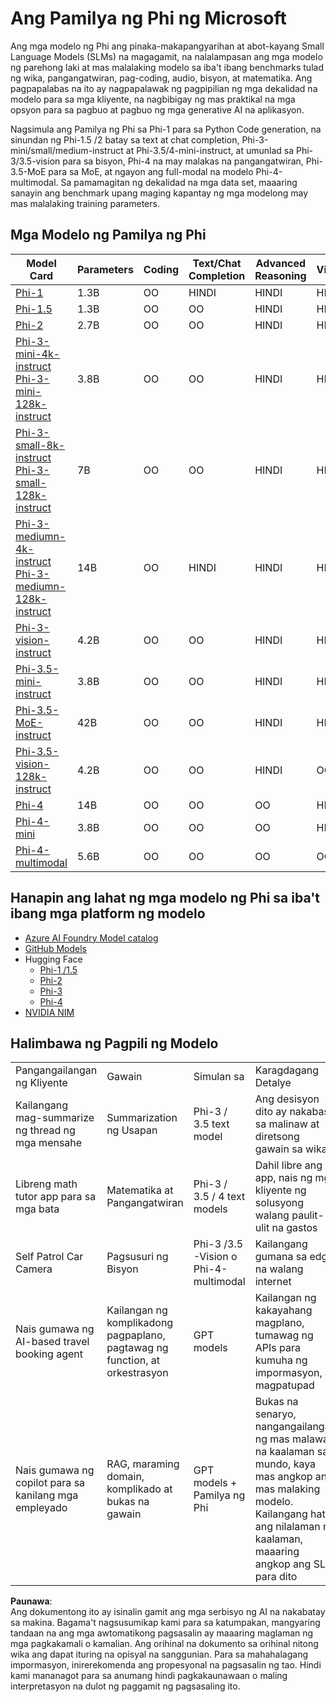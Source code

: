 # Ang Pamilya ng Phi ng Microsoft

Ang mga modelo ng Phi ang pinaka-makapangyarihan at abot-kayang Small Language Models (SLMs) na magagamit, na nalalampasan ang mga modelo ng parehong laki at mas malalaking modelo sa iba't ibang benchmarks tulad ng wika, pangangatwiran, pag-coding, audio, bisyon, at matematika. Ang pagpapalabas na ito ay nagpapalawak ng pagpipilian ng mga dekalidad na modelo para sa mga kliyente, na nagbibigay ng mas praktikal na mga opsyon para sa pagbuo at pagbuo ng mga generative AI na aplikasyon.

Nagsimula ang Pamilya ng Phi sa Phi-1 para sa Python Code generation, na sinundan ng Phi-1.5 /2 batay sa text at chat completion, Phi-3-mini/small/medium-instruct at Phi-3.5/4-mini-instruct, at umunlad sa Phi-3/3.5-vision para sa bisyon, Phi-4 na may malakas na pangangatwiran, Phi-3.5-MoE para sa MoE, at ngayon ang full-modal na modelo Phi-4-multimodal. Sa pamamagitan ng dekalidad na mga data set, maaaring sanayin ang benchmark upang maging kapantay ng mga modelong may mas malalaking training parameters.

## Mga Modelo ng Pamilya ng Phi

<div style="font-size:8px">

| Model Card |Parameters|Coding|Text/Chat Completion|Advanced Reasoning| Vision | Audio | MoE
| - | -  | - | - |- |- |- |- |
|[Phi-1](https://huggingface.co/microsoft/phi-1)|1.3B| OO| HINDI | HINDI |HINDI |HINDI |HINDI |
|[Phi-1.5](https://huggingface.co/microsoft/phi-1_5)|1.3B| OO|OO| HINDI |HINDI |HINDI |HINDI |
|[Phi-2](https://huggingface.co/microsoft/phi-1_5)|2.7B| OO|OO| HINDI |HINDI |HINDI |HINDI |
|[Phi-3-mini-4k-instruct](https://huggingface.co/microsoft/Phi-3-mini-4k-instruct)<br/>[Phi-3-mini-128k-instruct](https://huggingface.co/microsoft/Phi-3-mini-128k-instruct)|3.8B| OO|OO| HINDI |HINDI |HINDI |HINDI |
|[Phi-3-small-8k-instruct](https://huggingface.co/microsoft/Phi-3-small-8k-instruct)<br/>[Phi-3-small-128k-instruct](https://huggingface.co/microsoft/Phi-3-small-128k-instruct)<br/>|7B| OO|OO| HINDI |HINDI |HINDI |HINDI |
|[Phi-3-mediumn-4k-instruct](https://huggingface.co/microsoft/Phi-3-medium-4k-instruct)<br>[Phi-3-mediumn-128k-instruct](https://huggingface.co/microsoft/Phi-3-medium-128k-instruct)|14B|OO|HINDI| HINDI |HINDI |HINDI |HINDI |
|[Phi-3-vision-instruct](https://huggingface.co/microsoft/Phi-3-vision-128k-instruct)|4.2B|OO|OO|HINDI |HINDI |HINDI |HINDI |
|[Phi-3.5-mini-instruct](https://huggingface.co/microsoft/Phi-3.5-mini-instruct)|3.8B|OO|OO| HINDI |HINDI |HINDI |HINDI |
|[Phi-3.5-MoE-instruct](https://huggingface.co/microsoft/Phi-3.5-MoE-instruct)|42B|OO|OO| HINDI |HINDI |HINDI |OO |
|[Phi-3.5-vision-128k-instruct](https://huggingface.co/microsoft/Phi-3.5-vision-instruct)|4.2B|OO|OO| HINDI |OO |HINDI |HINDI |
|[Phi-4](https://huggingface.co/microsoft/phi-4)|14B|OO|OO| OO |HINDI |HINDI |HINDI |
|[Phi-4-mini](../../../../../md/01.Introduction/01)|3.8B|OO|OO| OO |HINDI |HINDI |HINDI |
|[Phi-4-multimodal](../../../../../md/01.Introduction/01)|5.6B|OO|OO| OO |OO |OO |HINDI |


</div>

## **Hanapin ang lahat ng mga modelo ng Phi sa iba't ibang mga platform ng modelo**

- [Azure AI Foundry Model catalog](https://ai.azure.com/explore/models?selectedCollection=phi)
- [GitHub Models](https://github.com/marketplace?query=Phi&type=models)
- Hugging Face
  - [Phi-1 /1.5](https://huggingface.co/collections/microsoft/phi-1-6626e29134744e94e222d572)
  - [Phi-2](https://huggingface.co/microsoft/phi-2)
  - [Phi-3](https://huggingface.co/collections/microsoft/phi-3-6626e15e9585a200d2d761e3)
  - [Phi-4](https://huggingface.co/collections/microsoft/phi-4-677e9380e514feb5577a40e4) 
- [NVIDIA NIM](https://build.nvidia.com/search?q=Phi)
 

## Halimbawa ng Pagpili ng Modelo

| | | | |
|-|-|-|-|
|Pangangailangan ng Kliyente|Gawain|Simulan sa|Karagdagang Detalye|
|Kailangang mag-summarize ng thread ng mga mensahe|Summarization ng Usapan|Phi-3 / 3.5 text model|Ang desisyon dito ay nakabase sa malinaw at diretsong gawain sa wika|
|Libreng math tutor app para sa mga bata|Matematika at Pangangatwiran|Phi-3 / 3.5 / 4 text models|Dahil libre ang app, nais ng mga kliyente ng solusyong walang paulit-ulit na gastos|
|Self Patrol Car Camera|Pagsusuri ng Bisyon|Phi-3 /3.5 -Vision o Phi-4-multimodal|Kailangang gumana sa edge na walang internet|
|Nais gumawa ng AI-based travel booking agent|Kailangan ng komplikadong pagpaplano, pagtawag ng function, at orkestrasyon|GPT models|Kailangan ng kakayahang magplano, tumawag ng APIs para kumuha ng impormasyon, at magpatupad|
|Nais gumawa ng copilot para sa kanilang mga empleyado|RAG, maraming domain, komplikado at bukas na gawain|GPT models + Pamilya ng Phi |Bukas na senaryo, nangangailangan ng mas malawak na kaalaman sa mundo, kaya mas angkop ang mas malaking modelo. Kailangang hatiin ang nilalaman ng kaalaman, maaaring angkop ang SLM para dito|

**Paunawa**:  
Ang dokumentong ito ay isinalin gamit ang mga serbisyo ng AI na nakabatay sa makina. Bagama't nagsusumikap kami para sa katumpakan, mangyaring tandaan na ang mga awtomatikong pagsasalin ay maaaring maglaman ng mga pagkakamali o kamalian. Ang orihinal na dokumento sa orihinal nitong wika ang dapat ituring na opisyal na sanggunian. Para sa mahahalagang impormasyon, inirerekomenda ang propesyonal na pagsasalin ng tao. Hindi kami mananagot para sa anumang hindi pagkakaunawaan o maling interpretasyon na dulot ng paggamit ng pagsasaling ito.